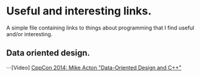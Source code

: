 Useful and interesting links.
=============================

A simple file containing links to things about programming that I find useful and/or interesting.


Data oriented design.
---------------------

⋅⋅⋅[Video] [CppCon 2014: Mike Acton "Data-Oriented Design and C++"](https://www.youtube.com/watch?v=rX0ItVEVjHc)